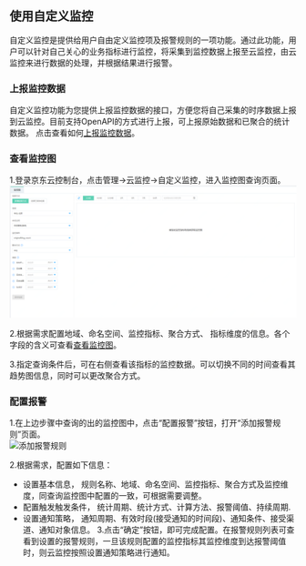 ## 使用自定义监控
自定义监控是提供给用户自由定义监控项及报警规则的一项功能。通过此功能，用户可以针对自己关心的业务指标进行监控，将采集到监控数据上报至云监控，由云监控来进行数据的处理，并根据结果进行报警。
### 上报监控数据
自定义监控功能为您提供上报监控数据的接口，方便您将自己采集的时序数据上报到云监控。目前支持OpenAPI的方式进行上报，可上报原始数据和已聚合的统计数据。
点击查看如何[上报监控数据](http://docs.jdcloud.com/cn/monitoring/reporting-monitoring-data)。

### 查看监控图  
1.登录京东云控制台，点击管理->云监控->自定义监控，进入监控图查询页面。  
![查询监控图](../../../../image/Cloud-Monitor/CustomMetric/chart-view_0.png)  

2.根据需求配置地域、命名空间、监控指标、聚合方式、 指标维度的信息。各个字段的含义可查看[查看监控图](https://docs.jdcloud.com/cn/monitoring/chart-view)。

3.指定查询条件后，可在右侧查看该指标的监控数据。可以切换不同的时间查看其趋势图信息，同时可以更改聚合方式。  


### 配置报警

1.在上边步骤中查询的出的监控图中，点击“配置报警”按钮，打开“添加报警规则”页面。  
![添加报警规则](../../../../image/Cloud-Monitor/CustomMetric/create_alram.png)

2.根据需求，配置如下信息：  
- 设置基本信息， 规则名称、地域、命名空间、监控指标、聚合方式及监控维度，同查询监控图中配置的一致，可根据需要调整。 
- 配置触发触发条件， 统计周期、统计方式、计算方法、报警阈值、持续周期.
- 设置通知策略， 通知周期、有效时段(接受通知的时间段)、通知条件、接受渠道、通知对象信息。
3.点击“确定”按钮，即可完成配置。在报警规则列表可查看到设置的报警规则，一旦该规则配置的监控指标其监控维度到达报警阈值时，则云监控按照设置通知策略进行通知。
